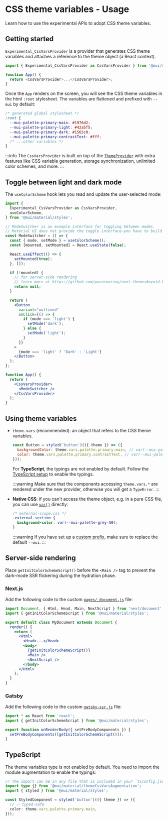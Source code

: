 # CSS theme variables - Usage

<p class="description">Learn how to use the experimental APIs to adopt CSS theme variables.</p>

## Getting started

`Experimental_CssVarsProvider` is a provider that generates CSS theme variables and attaches a reference to the theme object (a React context).

```js
import { Experimental_CssVarsProvider as CssVarsProvider } from '@mui/material/styles';

function App() {
  return <CssVarsProvider>...</CssVarsProvider>;
}
```

Once the `App` renders on the screen, you will see the CSS theme variables in the html `:root` stylesheet.
The variables are flattened and prefixed with `--mui` by default:

```css
/* generated global stylesheet */
:root {
  --mui-palette-primary-main: #1976d2;
  --mui-palette-primary-light: #42a5f5;
  --mui-palette-primary-dark: #1565c0;
  --mui-palette-primary-contrastText: #fff;
  /* ...other variables */
}
```

:::info
The `CssVarsProvider` is built on top of the [`ThemeProvider`](/material-ui/customization/theming/#themeprovider) with extra features like CSS variable generation, storage synchronization, unlimited color schemes, and more.
:::

## Toggle between light and dark mode

The `useColorScheme` hook lets you read and update the user-selected mode:

```jsx
import {
  Experimental_CssVarsProvider as CssVarsProvider,
  useColorScheme,
} from '@mui/material/styles';

// ModeSwitcher is an example interface for toggling between modes.
// Material UI does not provide the toggle interface—you have to build it yourself.
const ModeSwitcher = () => {
  const { mode, setMode } = useColorScheme();
  const [mounted, setMounted] = React.useState(false);

  React.useEffect(() => {
    setMounted(true);
  }, []);

  if (!mounted) {
    // for server-side rendering
    // learn more at https://github.com/pacocoursey/next-themes#avoid-hydration-mismatch
    return null;
  }

  return (
    <Button
      variant="outlined"
      onClick={() => {
        if (mode === 'light') {
          setMode('dark');
        } else {
          setMode('light');
        }
      }}
    >
      {mode === 'light' ? 'Dark' : 'Light'}
    </Button>
  );
};

function App() {
  return (
    <CssVarsProvider>
      <ModeSwitcher />
    </CssVarsProvider>
  );
}
```

## Using theme variables

- `theme.vars` (recommended): an object that refers to the CSS theme variables.

  ```js
  const Button = styled('button')(({ theme }) => ({
    backgroundColor: theme.vars.palette.primary.main, // var(--mui-palette-primary-main)
    color: theme.vars.palette.primary.contrastText, // var(--mui-palette-primary-contrastText)
  }));
  ```

  For **TypeScript**, the typings are not enabled by default.
  Follow the [TypeScript setup](#typescript) to enable the typings.

  :::warning
  Make sure that the components accessing `theme.vars.*` are rendered under the new provider, otherwise you will get a `TypeError`.
  :::

- **Native CSS**: if you can't access the theme object, e.g. in a pure CSS file, you can use [`var()`](https://developer.mozilla.org/en-US/docs/Web/CSS/var) directly:

  ```css
  /* external-scope.css */
  .external-section {
    background-color: var(--mui-palette-grey-50);
  }
  ```

  :::warning
  If you have set up a [custom prefix](/material-ui/experimental-api/css-theme-variables/customization/#changing-variable-prefixes), make sure to replace the default `--mui`.
  :::

## Server-side rendering

Place `getInitColorSchemeScript()` before the `<Main />` tag to prevent the dark-mode SSR flickering during the hydration phase.

### Next.js

Add the following code to the custom [`pages/_document.js`](https://nextjs.org/docs/advanced-features/custom-document) file:

```jsx
import Document, { Html, Head, Main, NextScript } from 'next/document';
import { getInitColorSchemeScript } from '@mui/material/styles';

export default class MyDocument extends Document {
  render() {
    return (
      <Html>
        <Head>...</Head>
        <body>
          {getInitColorSchemeScript()}
          <Main />
          <NextScript />
        </body>
      </Html>
    );
  }
}
```

### Gatsby

Add the following code to the custom [`gatsby-ssr.js`](https://www.gatsbyjs.com/docs/reference/config-files/gatsby-ssr/) file:

```jsx
import * as React from 'react';
import { getInitColorSchemeScript } from '@mui/material/styles';

export function onRenderBody({ setPreBodyComponents }) {
  setPreBodyComponents([getInitColorSchemeScript()]);
}
```

## TypeScript

The theme variables type is not enabled by default. You need to import the module augmentation to enable the typings:

```ts
// The import can be in any file that is included in your `tsconfig.json`
import type {} from '@mui/material/themeCssVarsAugmentation';
import { styled } from '@mui/material/styles';

const StyledComponent = styled('button')(({ theme }) => ({
  // ✅ typed-safe
  color: theme.vars.palette.primary.main,
}));
```
